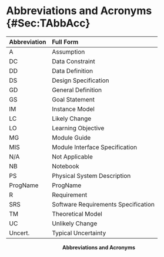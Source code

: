 # Abbreviations and Acronyms {#Sec:TAbbAcc}

<div id="Table:TAbbAcc"></div>

|Abbreviation|Full Form                          |
|:-----------|:----------------------------------|
|A           |Assumption                         |
|DC          |Data Constraint                    |
|DD          |Data Definition                    |
|DS          |Design Specification               |
|GD          |General Definition                 |
|GS          |Goal Statement                     |
|IM          |Instance Model                     |
|LC          |Likely Change                      |
|LO          |Learning Objective                 |
|MG          |Module Guide                       |
|MIS         |Module Interface Specification     |
|N/A         |Not Applicable                     |
|NB          |Notebook                           |
|PS          |Physical System Description        |
|ProgName    |ProgName                           |
|R           |Requirement                        |
|SRS         |Software Requirements Specification|
|TM          |Theoretical Model                  |
|UC          |Unlikely Change                    |
|Uncert.     |Typical Uncertainty                |

**<p align="center">Abbreviations and Acronyms</p>**
